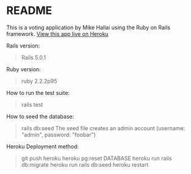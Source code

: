 # README

This is a voting application by Mike Hallai using the Ruby on Rails framework.
[View this app live on Heroku](https://quiet-sands-92329.herokuapp.com/)

Rails version:
> Rails 5.0.1

Ruby version:
> ruby 2.2.2p95

How to run the test suite: 
> rails test

How to seed the database: 
> rails db:seed
The seed file creates an admin account (username: "admin", password: "foobar")

Heroku Deployment method:
> git push heroku
> heroku pg:reset DATABASE
> heroku run rails db:migrate
> heroku run rails db:seed
> heroku restart